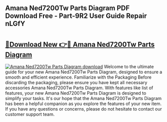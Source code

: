 ## Amana Ned7200Tw Parts Diagram PDF Download Free - Part-9R2 User Guide Repair nLGfY

# <h2><a href="http://dfhq38x.blite.top/?on=Amana+Ned7200Tw+Parts+Diagram">🔗Download New 👉🔴 Amana Ned7200Tw Parts Diagram</a></h2>

[![Amana Ned7200Tw Parts Diagram download](https://i.imgur.com/lujVjoI.png)](http://dfhq38x.blite.top/?on=Amana+Ned7200Tw+Parts+Diagram)
Welcome to the ultimate guide for your new Amana Ned7200Tw Parts Diagram, designed to ensure a smooth and efficient experience. Familiarize with the Packaging Before discarding the packaging, please ensure you have kept all necessary accessories Amana Ned7200Tw Parts Diagram. With features like list of features, your new Amana Ned7200Tw Parts Diagram is designed to simplify your tasks. It's our hope that the Amana Ned7200Tw Parts Diagram has been a helpful companion as you explore the features of your new item. If you have any questions or concerns, please do not hesitate to contact our customer support team.
